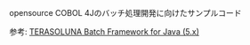 opensource COBOL 4Jのバッチ処理開発に向けたサンプルコード

参考:  [TERASOLUNA Batch Framework for Java (5.x)](https://terasoluna-batch.github.io/guideline/)
